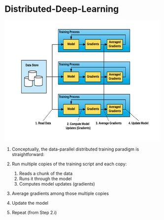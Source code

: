    # Distributed-Deep-Learning
 
   ![](https://github.com/pnagula/Distributed-Deep-Learning/blob/master/DDL.jpg)
   
   1. Conceptually, the data-parallel distributed training paradigm is straightforward:

   1. Run multiple copies of the training script and each copy:
      1. Reads a chunk of the data
      1. Runs it through the model
      1. Computes model updates (gradients)

   1. Average gradients among those multiple copies

   1. Update the model

   1. Repeat (from Step 2.i)


